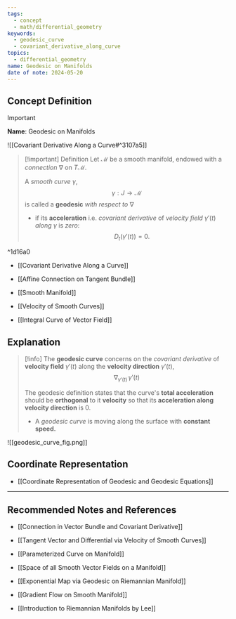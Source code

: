 ```yaml
---
tags:
  - concept
  - math/differential_geometry
keywords:
  - geodesic_curve
  - covariant_derivative_along_curve
topics:
  - differential_geometry
name: Geodesic on Manifolds
date of note: 2024-05-20
---
```


## Concept Definition

>[!important]
>**Name**: Geodesic on Manifolds

![[Covariant Derivative Along a Curve#^3107a5]]

>[!important] Definition
>Let $\mathcal{M}$ be a smooth manifold, endowed with a *connection* $\nabla$ on $T\mathcal{M}$.
>
>A *smooth curve* $\gamma$, $$\gamma: J \to \mathcal{M}$$ is called a **geodesic** *with respect to* $\nabla$ 
>- if its **acceleration** i.e. *covariant derivative* of *velocity field* $\gamma'(t)$ *along* $\gamma$  is *zero*: $$D_t(\gamma'(t)) = 0.$$ 

^1d16a0

- [[Covariant Derivative Along a Curve]]
- [[Affine Connection on Tangent Bundle]]

- [[Smooth Manifold]]
- [[Velocity of Smooth Curves]]
- [[Integral Curve of Vector Field]]


## Explanation

>[!info]
>The **geodesic curve** concerns on the *covariant derivative* of **velocity field** $\gamma'(t)$ along the **velocity direction** $\gamma'(t)$,
>$$
>\nabla_{\gamma'(t)}\,\gamma'(t)
>$$
>
>The geodesic definition states that the curve's **total acceleration** should be **orthogonal** to it **velocity** so that its **acceleration along velocity direction** is $0$. 
>- A *geodesic curve* is moving along the surface with **constant speed.**

![[geodesic_curve_fig.png]]


## Coordinate Representation

- [[Coordinate Representation of Geodesic and Geodesic Equations]]


-----------
##  Recommended Notes and References


- [[Connection in Vector Bundle and Covariant Derivative]]
- [[Tangent Vector and Differential via Velocity of Smooth Curves]]
- [[Parameterized Curve on Manifold]]
- [[Space of all Smooth Vector Fields on a Manifold]]


- [[Exponential Map via Geodesic on Riemannian Manifold]]
- [[Gradient Flow on Smooth Manifold]]


- [[Introduction to Riemannian Manifolds by Lee]]